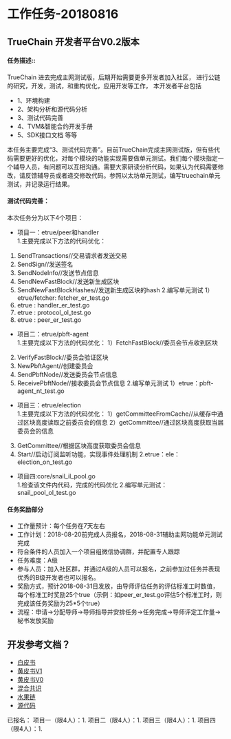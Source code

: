 工作任务-20180816
==========================================

## TrueChain 开发者平台V0.2版本

#### 任务描述::
TrueChain 进去完成主网测试版，后期开始需要更多开发者加入社区，
进行公链的研究，开发，测试，和重构优化，应用开发等工作，
本开发者平台包括
* 1、环境构建
* 2、架构分析和源代码分析
* 3、测试代码完善
* 4、TVM&智能合约开发手册 
* 5、SDK接口文档 等等

本任务主要完成“3、测试代码完善”。目前TrueChain完成主网测试版，但有些代码需要更好的优化，对每个模块的功能实现需要做单元测试。我们每个模块指定一个辅导人员，有问题可以互相沟通。需要大家研读分析代码，如果认为代码需要修改，请反馈辅导员或者递交修改代码。参照以太坊单元测试，编写truechain单元测试，并记录运行结果。

#### 测试代码完善：
本次任务分为以下4个项目：
* 项目一：etrue/peer和handler<br/>
1.主要完成以下方法的代码优化：
1) SendTransactions//交易请求者发送交易
2) SendSign//发送签名
3) SendNodeInfo//发送节点信息
4) SendNewFastBlock//发送新生成区块
5) SendNewFastBlockHashes//发送新生成区块的hash
2.编写单元测试
1）etrue/fetcher: fetcher_er_test.go
2) etrue : handler_er_test.go
3) etrue : protocol_ol_test.go
4) etrue : peer_er_test.go

* 项目二：etrue/pbft-agent<br/>
1.主要完成以下方法的代码优化：
1）FetchFastBlock//委员会节点收到区块
2) VerifyFastBlock//委员会验证区块
3) NewPbftAgent//创建委员会
4) SendPbftNode//发送委员会节点信息
5) ReceivePbftNode//接收委员会节点信息
2.编写单元测试
1）etrue：pbft-agent_nt_test.go

* 项目三：etrue/election<br/>
1.主要完成以下方法的代码优化：
1）getCommitteeFromCache//从缓存中通过区块高度读取之前委员会的信息
2）getCommittee//通过区块高度获取当届委员会的信息
3) GetCommittee//根据区块高度获取委员会信息
4) Start//启动订阅监听功能，实现事件处理机制
2.etrue：ele：election_on_test.go

* 项目四:core/snail_il_pool.go<br/>
1.检查该文件内代码，完成的代码优化
2.编写单元测试：snail_pool_ol_test.go

#### 任务奖励部分

* 工作量预计：每个任务在7天左右
* 工作计划：2018-08-20前完成人员报名，2018-08-31辅助主网功能单元测试完成
* 符合条件的人员加入一个项目组微信协调群，并配置专人跟踪
* 任务难度：A级
* 参与人员：加入社区群，并通过A级的人员可以报名，之前参加过任务并表现优秀的B级开发者也可以报名。
* 奖励方式，预计2018-08-31日发放，由导师评估任务的评估标准工时数值，每个标准工时奖励25个true（示例：如peer_er_test.go评估5个标准工时，则完成该任务奖励为25*5个true）
* 流程：申请->分配导师->导师指导并安排任务->任务完成->导师评定工作量->秘书发放奖励


## 开发参考文档？

* [白皮书](https://github.com/truechain/wiki/blob/master/whitepaper/Truechain.pdf) 
* [黄皮书V1](https://github.com/truechain/wiki/blob/master/docs-cn/yellowpaperV1.md)
* [黄皮书V0](https://github.com/truechain/wiki/blob/master/docs-cn/yellowpaper.md)
* [混合共识](https://github.com/truechain/wiki/blob/master/paper/Hybrid_Consensus_Effcient_Consensus_in_the_Permissionless_Model.md)
* [水果链](https://github.com/truechain/wiki/blob/master/paper/FruitChains_A_Fair_Blockchain.md)
* [源代码](https://github.com/truechain/truechain-engineering-code.git)

已报名：
项目一（限4人）：1.
项目二（限4人）：1.
项目三（限4人）：1.
项目四（限4人）：1.
